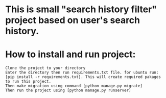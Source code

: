 # This is small "search history filter" project based on user's search history.

# How to install and run project:

    Clone the project to your directory
    Enter the directory then run requirements.txt file. for ubuntu run:[pip install -r requirements.txt]. This will create required pakages to run this project.
    Then make migration using command [python manage.py migrate]
    Then run the project using [python manage.py runserver]
